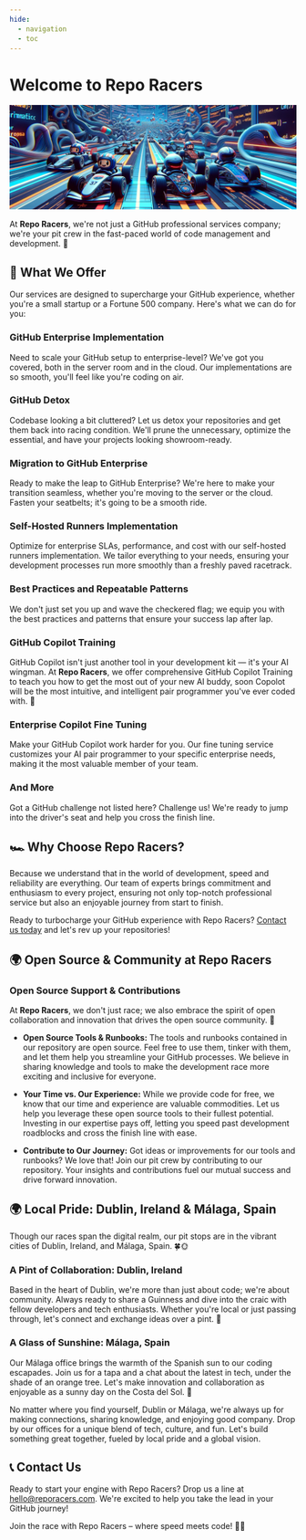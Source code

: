```yaml
---
hide:
  - navigation
  - toc
---
```


# Welcome to Repo Racers

![Repo Racers](assets/images/repo-racers-header.png)

At **Repo Racers**, we're not just a GitHub professional services company; we're your pit crew in the fast-paced world of code management and development. 🏁

## 🚀 What We Offer

Our services are designed to supercharge your GitHub experience, whether you're a small startup or a Fortune 500 company. Here's what we can do for you:

### GitHub Enterprise Implementation

Need to scale your GitHub setup to enterprise-level? We've got you covered, both in the server room and in the cloud. Our implementations are so smooth, you'll feel like you're coding on air.

### GitHub Detox

Codebase looking a bit cluttered? Let us detox your repositories and get them back into racing condition. We'll prune the unnecessary, optimize the essential, and have your projects looking showroom-ready.

### Migration to GitHub Enterprise

Ready to make the leap to GitHub Enterprise? We're here to make your transition seamless, whether you're moving to the server or the cloud. Fasten your seatbelts; it's going to be a smooth ride.

### Self-Hosted Runners Implementation

Optimize for enterprise SLAs, performance, and cost with our self-hosted runners implementation. We tailor everything to your needs, ensuring your development processes run more smoothly than a freshly paved racetrack.

### Best Practices and Repeatable Patterns

We don't just set you up and wave the checkered flag; we equip you with the best practices and patterns that ensure your success lap after lap.

### GitHub Copilot Training

GitHub Copilot isn't just another tool in your development kit — it's your AI wingman. At **Repo Racers**, we offer comprehensive GitHub Copilot Training to teach you how to get the most out of your new AI buddy, soon Copolot will be the most intuitive, and intelligent pair programmer you've ever coded with. 🤖

### Enterprise Copilot Fine Tuning

Make your GitHub Copilot work harder for you. Our fine tuning service customizes your AI pair programmer to your specific enterprise needs, making it the most valuable member of your team.

### And More

Got a GitHub challenge not listed here? Challenge us! We're ready to jump into the driver's seat and help you cross the finish line.

## 🏎️ Why Choose Repo Racers?

Because we understand that in the world of development, speed and reliability are everything. Our team of experts brings commitment and enthusiasm to every project, ensuring not only top-notch professional service but also an enjoyable journey from start to finish.

Ready to turbocharge your GitHub experience with Repo Racers? [Contact us today](#contact-us) and let's rev up your repositories!

## 🌍 Open Source & Community at Repo Racers

### Open Source Support & Contributions

At **Repo Racers**, we don't just race; we also embrace the spirit of open collaboration and innovation that drives the open source community. 🌟

- **Open Source Tools & Runbooks:** The tools and runbooks contained in our repository are open source. Feel free to use them, tinker with them, and let them help you streamline your GitHub processes. We believe in sharing knowledge and tools to make the development race more exciting and inclusive for everyone.

- **Your Time vs. Our Experience:** While we provide code for free, we know that our time and experience are valuable commodities. Let us help you leverage these open source tools to their fullest potential. Investing in our expertise pays off, letting you speed past development roadblocks and cross the finish line with ease.

- **Contribute to Our Journey:** Got ideas or improvements for our tools and runbooks? We love that! Join our pit crew by contributing to our repository. Your insights and contributions fuel our mutual success and drive forward innovation.

## 🌍 Local Pride: Dublin, Ireland & Málaga, Spain

Though our races span the digital realm, our pit stops are in the vibrant cities of Dublin, Ireland, and Málaga, Spain. 🍀🌞

### A Pint of Collaboration: Dublin, Ireland

Based in the heart of Dublin, we're more than just about code; we're about community. Always ready to share a Guinness and dive into the craic with fellow developers and tech enthusiasts. Whether you're local or just passing through, let's connect and exchange ideas over a pint. 🍺

### A Glass of Sunshine: Málaga, Spain

Our Málaga office brings the warmth of the Spanish sun to our coding escapades. Join us for a tapa and a chat about the latest in tech, under the shade of an orange tree. Let's make innovation and collaboration as enjoyable as a sunny day on the Costa del Sol. 🍹

No matter where you find yourself, Dublin or Málaga, we're always up for making connections, sharing knowledge, and enjoying good company. Drop by our offices for a unique blend of tech, culture, and fun. Let's build something great together, fueled by local pride and a global vision.

## 📞 Contact Us

Ready to start your engine with Repo Racers? Drop us a line at [hello@reporacers.com](mailto:hello@reporacers.com). We're excited to help you take the lead in your GitHub journey!

Join the race with Repo Racers – where speed meets code! 🚗💨

